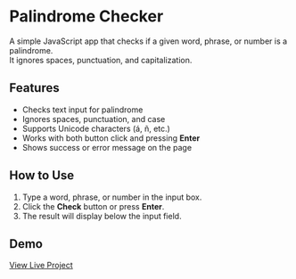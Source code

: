 # Palindrome Checker

A simple JavaScript app that checks if a given word, phrase, or number is a palindrome.  
It ignores spaces, punctuation, and capitalization.

## Features

- Checks text input for palindrome
- Ignores spaces, punctuation, and case
- Supports Unicode characters (á, ñ, etc.)
- Works with both button click and pressing **Enter**
- Shows success or error message on the page

## How to Use

1. Type a word, phrase, or number in the input box.
2. Click the **Check** button or press **Enter**.
3. The result will display below the input field.

## Demo

[View Live Project](https://peterhssan.github.io/palindrome-checker/)
